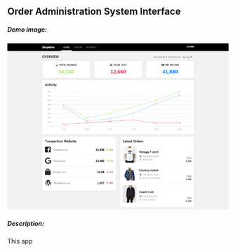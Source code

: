 ## Order Administration System Interface 

##### Demo image:
![Home page](./source/img/week3.jpg)

##### Description:

<p>This app </p>